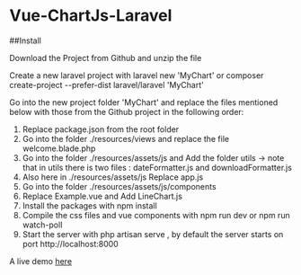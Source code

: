 # Vue-ChartJs-Laravel

##Install

Download the Project from Github and unzip the file

Create a new laravel project with laravel new 'MyChart' or composer create-project --prefer-dist laravel/laravel 'MyChart'

Go into the new project folder 'MyChart' and replace the files mentioned below with those from the Github project in the following order:

1) Replace package.json from the root folder
2) Go into the folder ./resources/views and replace the file welcome.blade.php
3) Go into the folder ./resources/assets/js and Add the folder utils
   -> note that in utils there is two files : dateFormatter.js and downloadFormatter.js
4) Also here in ./resources/assets/js Replace app.js
4) Go into the folder ./resources/assets/js/components 
5) Replace Example.vue and Add LineChart.js
6) Install the packages with npm install 
7) Compile the css files and vue components with npm run dev or npm run watch-poll
8) Start the server with php artisan serve , by default the server starts on port http://localhost:8000

A live demo <a href="https://vuechart.000webhostapp.com/" >here</a> 
 
